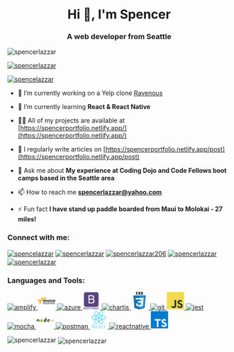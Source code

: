 <h1 align="center">Hi 👋, I'm Spencer</h1>
<h3 align="center">A web developer from Seattle</h3>

<p align="left"> <img src="https://komarev.com/ghpvc/?username=spencerlazzar&label=Profile%20views&color=0e75b6&style=flat" alt="spencerlazzar" /> </p>

<p align="left"> <a href="https://github.com/ryo-ma/github-profile-trophy"><img src="https://github-profile-trophy.vercel.app/?username=spencerlazzar" alt="spencerlazzar" /></a> </p>

<p align="left"> <a href="https://twitter.com/spencelazzar" target="blank"><img src="https://img.shields.io/twitter/follow/spencelazzar?logo=twitter&style=for-the-badge" alt="spencelazzar" /></a> </p>

- 🔭 I’m currently working on a Yelp clone [Ravenous](https://github.com/spencerlazzar/ravenous)

- 🌱 I’m currently learning **React & React Native**

- 👨‍💻 All of my projects are available at [https://spencerportfolio.netlify.app/](https://spencerportfolio.netlify.app/)

- 📝 I regularly write articles on [https://spencerportfolio.netlify.app/post](https://spencerportfolio.netlify.app/post)

- 💬 Ask me about **My experience at Coding Dojo and Code Fellows boot camps based in the Seattle area**

- 📫 How to reach me **spencerlazzar@yahoo.com**

- ⚡ Fun fact **I have stand up paddle boarded from Maui to Molokai - 27 miles!**

<h3 align="left">Connect with me:</h3>
<p align="left">
<a href="https://twitter.com/spencelazzar" target="blank"><img align="center" src="https://raw.githubusercontent.com/rahuldkjain/github-profile-readme-generator/master/src/images/icons/Social/twitter.svg" alt="spencelazzar" height="30" width="40" /></a>
<a href="https://linkedin.com/in/spencerlazzar" target="blank"><img align="center" src="https://raw.githubusercontent.com/rahuldkjain/github-profile-readme-generator/master/src/images/icons/Social/linked-in-alt.svg" alt="spencerlazzar" height="30" width="40" /></a>
<a href="https://fb.com/spencerlazzar206" target="blank"><img align="center" src="https://raw.githubusercontent.com/rahuldkjain/github-profile-readme-generator/master/src/images/icons/Social/facebook.svg" alt="spencerlazzar206" height="30" width="40" /></a>
<a href="https://instagram.com/spencerlazzar" target="blank"><img align="center" src="https://raw.githubusercontent.com/rahuldkjain/github-profile-readme-generator/master/src/images/icons/Social/instagram.svg" alt="spencerlazzar" height="30" width="40" /></a>
<a href="https://www.hackerrank.com/spencerlazzar" target="blank"><img align="center" src="https://raw.githubusercontent.com/rahuldkjain/github-profile-readme-generator/master/src/images/icons/Social/hackerrank.svg" alt="spencerlazzar" height="30" width="40" /></a>
</p>

<h3 align="left">Languages and Tools:</h3>
<p align="left"> <a href="https://aws.amazon.com/amplify/" target="_blank"> <img src="https://docs.amplify.aws/assets/logo-dark.svg" alt="amplify" width="40" height="40"/> </a> <a href="https://aws.amazon.com" target="_blank"> <img src="https://raw.githubusercontent.com/devicons/devicon/master/icons/amazonwebservices/amazonwebservices-original-wordmark.svg" alt="aws" width="40" height="40"/> </a> <a href="https://azure.microsoft.com/en-in/" target="_blank"> <img src="https://www.vectorlogo.zone/logos/microsoft_azure/microsoft_azure-icon.svg" alt="azure" width="40" height="40"/> </a> <a href="https://getbootstrap.com" target="_blank"> <img src="https://raw.githubusercontent.com/devicons/devicon/master/icons/bootstrap/bootstrap-plain-wordmark.svg" alt="bootstrap" width="40" height="40"/> </a> <a href="https://www.chartjs.org" target="_blank"> <img src="https://www.chartjs.org/media/logo-title.svg" alt="chartjs" width="40" height="40"/> </a> <a href="https://www.w3schools.com/css/" target="_blank"> <img src="https://raw.githubusercontent.com/devicons/devicon/master/icons/css3/css3-original-wordmark.svg" alt="css3" width="40" height="40"/> </a> <a href="https://git-scm.com/" target="_blank"> <img src="https://www.vectorlogo.zone/logos/git-scm/git-scm-icon.svg" alt="git" width="40" height="40"/> </a> <a href="https://developer.mozilla.org/en-US/docs/Web/JavaScript" target="_blank"> <img src="https://raw.githubusercontent.com/devicons/devicon/master/icons/javascript/javascript-original.svg" alt="javascript" width="40" height="40"/> </a> <a href="https://jestjs.io" target="_blank"> <img src="https://www.vectorlogo.zone/logos/jestjsio/jestjsio-icon.svg" alt="jest" width="40" height="40"/> </a> <a href="https://mochajs.org" target="_blank"> <img src="https://www.vectorlogo.zone/logos/mochajs/mochajs-icon.svg" alt="mocha" width="40" height="40"/> </a> <a href="https://nodejs.org" target="_blank"> <img src="https://raw.githubusercontent.com/devicons/devicon/master/icons/nodejs/nodejs-original-wordmark.svg" alt="nodejs" width="40" height="40"/> </a> <a href="https://postman.com" target="_blank"> <img src="https://www.vectorlogo.zone/logos/getpostman/getpostman-icon.svg" alt="postman" width="40" height="40"/> </a> <a href="https://reactjs.org/" target="_blank"> <img src="https://raw.githubusercontent.com/devicons/devicon/master/icons/react/react-original-wordmark.svg" alt="react" width="40" height="40"/> </a> <a href="https://reactnative.dev/" target="_blank"> <img src="https://reactnative.dev/img/header_logo.svg" alt="reactnative" width="40" height="40"/> </a> <a href="https://www.typescriptlang.org/" target="_blank"> <img src="https://raw.githubusercontent.com/devicons/devicon/master/icons/typescript/typescript-original.svg" alt="typescript" width="40" height="40"/> </a> </p>

<p><img align="left" src="https://github-readme-stats.vercel.app/api/top-langs?username=spencerlazzar&show_icons=true&locale=en&layout=compact" alt="spencerlazzar" /></p>

<p>&nbsp;<img align="center" src="https://github-readme-stats.vercel.app/api?username=spencerlazzar&show_icons=true&locale=en" alt="spencerlazzar" /></p>
